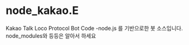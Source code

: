 # node_kakao.E
Kakao Talk Loco Protocol Bot Code
-node.js 를 기반으로한 봇 소스입니다. node_modules와 등등은 알아서 하세요
